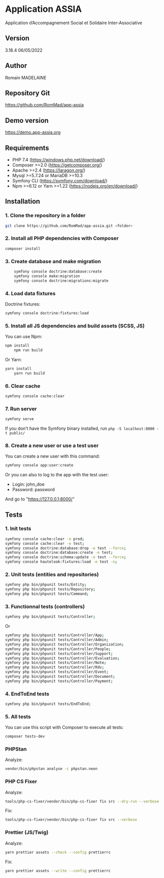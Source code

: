 # Application ASSIA

Application d’Accompagnement Social et Solidaire Inter-Associative

## Version

3.18.4 06/05/2022

## Author

Romain MADELAINE

## Repository Git

<https://github.com/RomMad/app-assia>

## Demo version

<https://demo.app-assia.org>

## Requirements

- PHP 7.4 (<https://windows.php.net/download/>)
- Composer >=2.0 (<https://getcomposer.org/>)
- Apache >=2.4 (<https://laragon.org/>)
- Mysql >=5.7.24 or MariaDB >=10.3
- Symfony CLI (<https://symfony.com/download/>)
- Npm >=6.12 or Yarn >=1.22 (<https://nodejs.org/en/download/>)

## Installation

### 1. Clone the repository in a folder

```bash
git clone https://github.com/RomMad/app-assia.git <folder>
```

### 2. Install all PHP dependencies with Composer

```bash
composer install
```

### 3. Create database and make migration

```bash
    symfony console doctrine:database:create
    symfony console make:migration
    symfony console doctrine:migrations:migrate
```

### 4. Load data fixtures

Doctrine fixtures:

```bash
symfony console doctrine:fixtures:load
```

### 5. Install all JS dependencies and build assets (SCSS, JS)

You can use Npm:

```bash
npm install
    npm run build
```

Or Yarn:

```bash
yarn install
    yarn run build
```

### 6. Clear cache

```bash
symfony console cache:clear
```

### 7. Run server

```bash
symfony serve
```

If you don't have the Symfony binary installed, run `php -S localhost:8000 -t public/`

### 8. Create a new user or use a test user

You can create a new user with this command:

```bash
symfony console app:user:create
```

Or you can also to log to the app with the test user:

- Login: john_doe
- Password: password

And go to "https://127.0.0.1:8000/"

## Tests

### 1. Init tests

```bash
symfony console cache:clear -e prod; 
symfony console cache:clear -e test; 
symfony console doctrine:database:drop -e test --force;
symfony console doctrine:database:create -e test;
symfony console doctrine:schema:update -e test --force;
symfony console hautelook:fixtures:load -e test -n;
```

### 2. Unit tests (entities and repositories)

```bash
symfony php bin/phpunit tests/Entity; 
symfony php bin/phpunit tests/Repository;
symfony php bin/phpunit tests/Command;
```

### 3. Functionnal tests (controllers)

```bash
symfony php bin/phpunit tests/Controller;
```

Or

```bash
symfony php bin/phpunit tests/Controller/App; 
symfony php bin/phpunit tests/Controller/Admin; 
symfony php bin/phpunit tests/Controller/Organization; 
symfony php bin/phpunit tests/Controller/People; 
symfony php bin/phpunit tests/Controller/Support; 
symfony php bin/phpunit tests/Controller/Evaluation; 
symfony php bin/phpunit tests/Controller/Note; 
symfony php bin/phpunit tests/Controller/Rdv; 
symfony php bin/phpunit tests/Controller/Event; 
symfony php bin/phpunit tests/Controller/Document; 
symfony php bin/phpunit tests/Controller/Payment; 
```

### 4. EndToEnd tests

```bash
symfony php bin/phpunit tests/EndToEnd;
```

### 5. All tests

You can use this script with Composer to execute all tests:

```bash
composer tests-dev
```

### PHPStan

Analyze:

```bash
vendor/bin/phpstan analyse -c phpstan.neon
```

### PHP CS Fixer

Analyze:

```bash
tools/php-cs-fixer/vendor/bin/php-cs-fixer fix src --dry-run --verbose
```

Fix:

```bash
tools/php-cs-fixer/vendor/bin/php-cs-fixer fix src --verbose
```

### Prettier (JS/Twig)

Analyze:

```bash
yarn prettier assets --check --config prettierrc
```

Fix:

```bash
yarn prettier assets --write --config prettierrc
```
